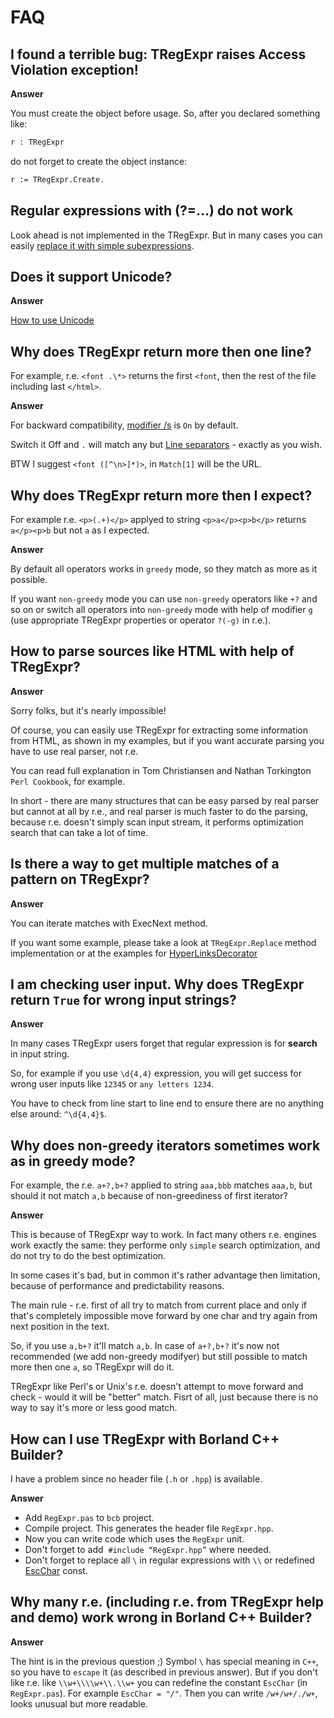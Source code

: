# FAQ

## I found a terrible bug: TRegExpr raises Access Violation exception!

**Answer**

You must create the object before usage. So, after you declared
something like:

``` pascal
r : TRegExpr
```

do not forget to create the object instance:

``` pascal
r := TRegExpr.Create. 
```

## Regular expressions with (?=...) do not work

Look ahead is not implemented in the TRegExpr. But in many cases you can
easily [replace it with simple
subexpressions](regular_expressions.md#lookahead).

## Does it support Unicode?

**Answer**

[How to use Unicode](tregexpr.md#unicode)

## Why does TRegExpr return more then one line?

For example, r.e. `<font .\*>` returns the first `<font`, then the rest
of the file including last `</html>`.

**Answer**

For backward compatibility, [modifier
/s](regular_expressions.md#modifier_s) is `On` by default.

Switch it Off and `.` will match any but [Line
separators](regular_expressions.md#syntax_line_separators) - exactly
as you wish.

BTW I suggest `<font ([^\n>]*)>`, in `Match[1]` will be the URL.

## Why does TRegExpr return more then I expect?

For example r.e. `<p>(.+)</p>` applyed to string `<p>a</p><p>b</p>`
returns `a</p><p>b` but not `a` as I expected.

**Answer**

By default all operators works in `greedy` mode, so they match as more
as it possible.

If you want `non-greedy` mode you can use `non-greedy` operators like
`+?` and so on or switch all operators into `non-greedy` mode with help
of modifier `g` (use appropriate TRegExpr properties or operator `?(-g)`
in r.e.).

## How to parse sources like HTML with help of TRegExpr?

**Answer**

Sorry folks, but it's nearly impossible!

Of course, you can easily use TRegExpr for extracting some information
from HTML, as shown in my examples, but if you want accurate parsing you
have to use real parser, not r.e.

You can read full explanation in Tom Christiansen and Nathan Torkington
`Perl Cookbook`, for example.

In short - there are many structures that can be easy parsed by real
parser but cannot at all by r.e., and real parser is much faster to do
the parsing, because r.e. doesn't simply scan input stream, it performs
optimization search that can take a lot of time.

## Is there a way to get multiple matches of a pattern on TRegExpr?

**Answer**

You can iterate matches with ExecNext method.

If you want some example, please take a look at `TRegExpr.Replace`
method implementation or at the examples for
[HyperLinksDecorator](demos.md)

## I am checking user input. Why does TRegExpr return `True` for wrong input strings?

**Answer**

In many cases TRegExpr users forget that regular expression is for
**search** in input string.

So, for example if you use `\d{4,4}` expression, you will get success
for wrong user inputs like `12345` or `any letters 1234`.

You have to check from line start to line end to ensure there are no
anything else around: `^\d{4,4}$`.

<a name="nongreedyoptimization"></a>

## Why does non-greedy iterators sometimes work as in greedy mode?

For example, the r.e. `a+?,b+?` applied to string `aaa,bbb` matches
`aaa,b`, but should it not match `a,b` because of non-greediness of
first iterator?

**Answer**

This is because of TRegExpr way to work. In fact many others r.e.
engines work exactly the same: they performe only `simple` search
optimization, and do not try to do the best optimization.

In some cases it's bad, but in common it's rather advantage then
limitation, because of performance and predictability reasons.

The main rule - r.e. first of all try to match from current place and
only if that's completely impossible move forward by one char and try
again from next position in the text.

So, if you use `a,b+?` it'll match `a,b`. In case of `a+?,b+?` it's now
not recommended (we add non-greedy modifyer) but still possible to match
more then one `a`, so TRegExpr will do it.

TRegExpr like Perl's or Unix's r.e. doesn't attempt to move forward and
check - would it will be "better" match. Fisrt of all, just because
there is no way to say it's more or less good match.

## How can I use TRegExpr with Borland C++ Builder?

I have a problem since no header file (`.h` or `.hpp`) is available.

**Answer**

- Add `RegExpr.pas` to `bcb` project.
- Compile project. This generates the header file `RegExpr.hpp`.
- Now you can write code which uses the `RegExpr` unit.
- Don't forget to add  `#include “RegExpr.hpp”` where needed.
- Don't forget to replace all `\` in regular expressions with `\\` or
  redefined [EscChar](tregexpr.md#escchar) const.

## Why many r.e. (including r.e. from TRegExpr help and demo) work wrong in Borland C++ Builder?

**Answer**

The hint is in the previous question ;) Symbol `\` has special meaning
in `C++`, so you have to `escape` it (as described in previous answer).
But if you don't like r.e. like `\\w+\\\\w+\\.\\w+` you can redefine the
constant `EscChar` (in `RegExpr.pas`). For example `EscChar = "/"`. Then
you can write `/w+/w+/./w+`, looks unusual but more readable.

